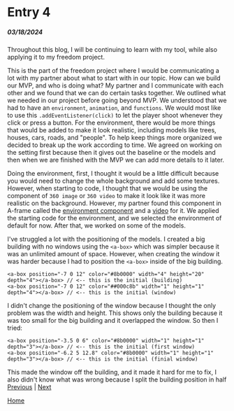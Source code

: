 # Entry 4
##### 03/18/2024

Throughout this blog, I will be continuing to learn with my tool, while also applying it to my freedom project.

This is the part of the freedom project where I would be communicating a lot with my partner about what to start with in our topic. How can we build our MVP, and who is doing what? My partner and I communicate with each other and we found that we can do certain tasks together. We outlined what we needed in our project before going beyond MVP. We understood that we had to have an `environment`, `animation`, and `functions`. We would most like to use this `.addEventListener(click)` to let the player shoot whenever they click or press a button. For the environment, there would be more things that would be added to make it look realistic, including models like trees, houses, cars, roads, and "people". To help keep things more organized we decided to break up the work according to time. We agreed on working on the setting first because then it gives out the baseline or the models and then when we are finished with the MVP we can add more details to it later. 

Doing the environment, first, I thought it would be a little difficult because you would need to change the whole background and add some textures. However, when starting to code, I thought that we would be using the component of `360 image` or `360 video` to make it look like it was more realistic on the background. However, my partner found this component in A-frame called the [environment component](https://github.com/supermedium/aframe-environment-component) and a [video](https://www.youtube.com/watch?v=K_1RdCVuu98) for it. We applied the starting code for the environment, and we selected the environment of default for now. After that, we worked on some of the models. 

I've struggled a lot with the positioning of the models. I created a big building with no windows using the `<a-box>` which was simpler because it was an unlimited amount of space. However, when creating the window it was harder because I had to position the `<a-box>` inside of the big building. 
```
<a-box position="-7 0 12" color="#8b0000" width="4" height="20" depth="4"></a-box> // <-- this is the initial (building)
<a-box position="-7 0 12" color="##000c8b" width="1" height="1" depth="4"></a-box> // <-- this is the initial (window)
```
I didn't change the positioning of the window because I thought the only problem was the width and height. This shows only the building because it was too small for the big building and it overlapped the window. So then I tried:
```
<a-box position="-3.5 0 6" color="#8b0000" width="1" height="1" depth="3"></a-box> // <-- this is the initial (first window)
<a-box position="-6.2 5 12.8" color="#8b0000" width="1" height="1" depth="3"></a-box> // <-- this is the initial (finial window)
```
This made the window off the building, and it made it hard for me to fix, I also didn't know what was wrong because I split the building position in half
[Previous](entry03.md) | [Next](entry05.md)

[Home](../README.md)
